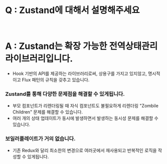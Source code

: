 # Q : Zustand에 대해서 설명해주세요

<br />

# A : Zustand는 확장 가능한 전역상태관리 라이브러리입니다.

- Hook 기반의 API를 제공하는 라이브러리로써, 상용구를 가지고 있지않고, 명시적이고 Flux 패턴의 규칙을 갖추고 있습니다.

### Zustand를 통해 다양한 문제점을 해결할 수 있게됩니다.

- 부모 컴포넌트가 리렌더링될 때 자식 컴포넌트도 불필요하게 리렌더링 "Zombile Children" 문제를 해결할 수 있습니다.
- 여러 개의 상태 업데이트가 동시에 발생하면서 발생하는 동시성 문제를 해결할 수 있습니다.

### 보일러플레이트가 거의 없습니다.

- 기존 Redux와 달리 최소한의 변경으로 여러곳에서 재사용되고 반복적인 로직을 작성할 수 있게됩니다.
